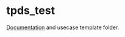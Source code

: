 # tpds_test
[Documentation](https://github.com/KalyanCManukonda/tpds_test/wiki) and usecase template folder.
